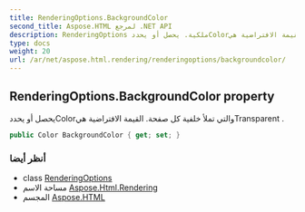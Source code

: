 ```yaml
---
title: RenderingOptions.BackgroundColor
second_title: Aspose.HTML لمرجع .NET API
description: RenderingOptions ملكية. يحصل أو يحددColorوالتي تملأ خلفية كل صفحة. القيمة الافتراضية هيTransparent .
type: docs
weight: 20
url: /ar/net/aspose.html.rendering/renderingoptions/backgroundcolor/
---
```

## RenderingOptions.BackgroundColor property

يحصل أو يحددColorوالتي تملأ خلفية كل صفحة. القيمة الافتراضية هيTransparent .

```csharp
public Color BackgroundColor { get; set; }
```

### أنظر أيضا

* class [RenderingOptions](../)
* مساحة الاسم [Aspose.Html.Rendering](../../renderingoptions/)
* المجسم [Aspose.HTML](../../../)


